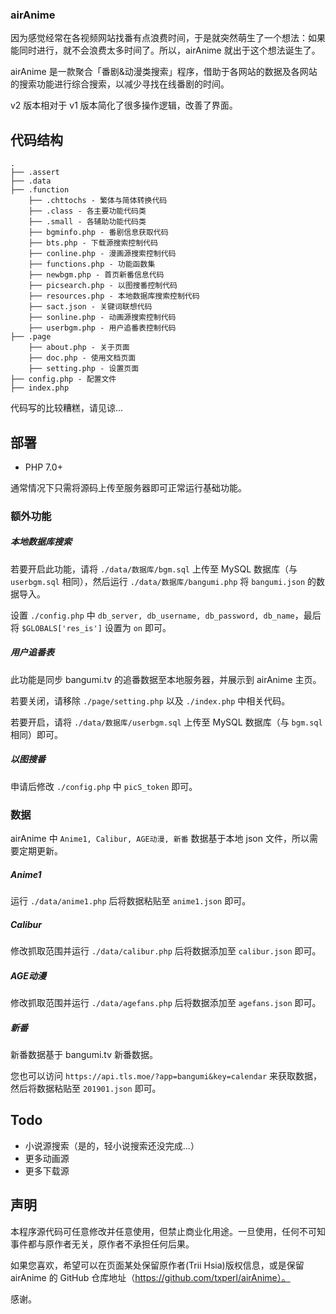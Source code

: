 ### airAnime

因为感觉经常在各视频网站找番有点浪费时间，于是就突然萌生了一个想法：如果能同时进行，就不会浪费太多时间了。所以，airAnime 就出于这个想法诞生了。

airAnime 是一款聚合「番剧&动漫类搜索」程序，借助于各网站的数据及各网站的搜索功能进行综合搜索，以减少寻找在线番剧的时间。

v2 版本相对于 v1 版本简化了很多操作逻辑，改善了界面。

## 代码结构

```
.
├── .assert
├── .data
├── .function
    ├── .chttochs - 繁体与简体转换代码
    ├── .class - 各主要功能代码类
    ├── .small - 各辅助功能代码类
    ├── bgminfo.php - 番剧信息获取代码
    ├── bts.php - 下载源搜索控制代码
    ├── conline.php - 漫画源搜索控制代码
    ├── functions.php - 功能函数集
    ├── newbgm.php - 首页新番信息代码
    ├── picsearch.php - 以图搜番控制代码
    ├── resources.php - 本地数据库搜索控制代码
    ├── sact.json - 关键词联想代码
    ├── sonline.php - 动画源搜索控制代码
    ├── userbgm.php - 用户追番表控制代码
├── .page
    ├── about.php - 关于页面
    ├── doc.php - 使用文档页面
    ├── setting.php - 设置页面
├── config.php - 配置文件
├── index.php
```

代码写的比较糟糕，请见谅...

## 部署

- PHP 7.0+

通常情况下只需将源码上传至服务器即可正常运行基础功能。

### 额外功能

##### 本地数据库搜索

若要开启此功能，请将 `./data/数据库/bgm.sql` 上传至 MySQL 数据库（与 `userbgm.sql` 相同），然后运行 `./data/数据库/bangumi.php` 将 `bangumi.json` 的数据导入。

设置 `./config.php` 中 `db_server, db_username, db_password, db_name`，最后将 `$GLOBALS['res_is']` 设置为 `on` 即可。

##### 用户追番表

此功能是同步 bangumi.tv 的追番数据至本地服务器，并展示到 airAnime 主页。

若要关闭，请移除 `./page/setting.php` 以及 `./index.php` 中相关代码。

若要开启，请将 `./data/数据库/userbgm.sql` 上传至 MySQL 数据库（与 `bgm.sql` 相同）即可。

##### 以图搜番

申请后修改 `./config.php` 中 `picS_token` 即可。

### 数据

airAnime 中 `Anime1, Calibur, AGE动漫, 新番` 数据基于本地 json 文件，所以需要定期更新。

##### Anime1

运行 `./data/anime1.php` 后将数据粘贴至 `anime1.json` 即可。

##### Calibur

修改抓取范围并运行 `./data/calibur.php` 后将数据添加至 `calibur.json` 即可。

##### AGE动漫

修改抓取范围并运行 `./data/agefans.php` 后将数据添加至 `agefans.json` 即可。

##### 新番

新番数据基于 bangumi.tv 新番数据。

您也可以访问 `https://api.tls.moe/?app=bangumi&key=calendar` 来获取数据，然后将数据粘贴至 `201901.json` 即可。

## Todo

- 小说源搜索（是的，轻小说搜索还没完成...）
- 更多动画源
- 更多下载源

## 声明

本程序源代码可任意修改并任意使用，但禁止商业化用途。一旦使用，任何不可知事件都与原作者无关，原作者不承担任何后果。

如果您喜欢，希望可以在页面某处保留原作者(Trii Hsia)版权信息，或是保留 airAnime 的 GitHub 仓库地址（https://github.com/txperl/airAnime）。

感谢。